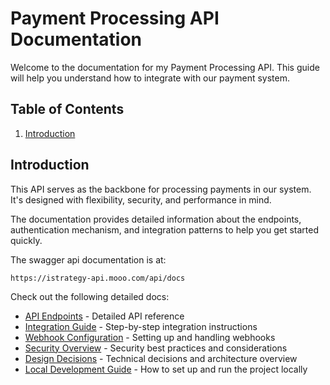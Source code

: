 # Payment Processing API Documentation

Welcome to the documentation for my Payment Processing API. This guide will help you understand how to integrate with our payment system.

## Table of Contents

1. [Introduction](#introduction)

## Introduction

This API serves as the backbone for processing payments in our system. It's designed with flexibility, security, and performance in mind.

The documentation provides detailed information about the endpoints, authentication mechanism, and integration patterns to help you get started quickly.

The swagger api documentation is at:

```
https://istrategy-api.mooo.com/api/docs
```

Check out the following detailed docs:

- [API Endpoints](./api-endpoints.md) - Detailed API reference
- [Integration Guide](./integration-guide.md) - Step-by-step integration instructions
- [Webhook Configuration](./webhook-config.md) - Setting up and handling webhooks
- [Security Overview](./security-overview.md) - Security best practices and considerations
- [Design Decisions](./design-decisions.md) - Technical decisions and architecture overview
- [Local Development Guide](./local-development-guide.md) - How to set up and run the project locally
